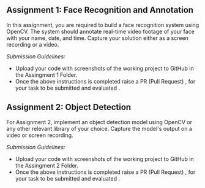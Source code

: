 ## Assignment 1: Face Recognition and Annotation
In this assignment, you are required to build a face recognition system using OpenCV. The system should annotate real-time video footage of your face with your name, date, and time. Capture your solution either as a screen recording or a video.

*Submission Guidelines:*
- Upload your code with screenshots of the working project to GitHub in the Assingment 1 Folder.
- Once the above instructions is completed raise a PR (Pull Request) , for your task to be submitted and evaluated .
## Assignment 2: Object Detection
For Assignment 2, implement an object detection model using OpenCV or any other relevant library of your choice. Capture the model's output on a video or screen recording.

*Submission Guidelines:*
- Upload your code with screenshots of the working project to GitHub in the Assingment 2 Folder.
- Once the above instructions is completed raise a PR (Pull Request) , for your task to be submitted and evaluated .
